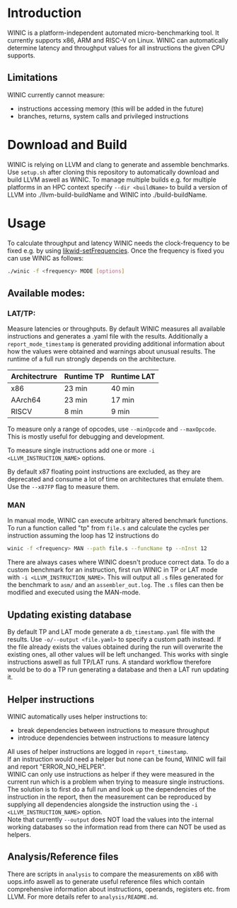 
# Introduction

WINIC is a platform-independent automated micro-benchmarking tool. It currently supports x86, ARM and RISC-V on Linux.
WINIC can automatically determine latency and throughput values for all instructions the given CPU supports.

## Limitations
WINIC currently cannot measure: 
- instructions accessing memory (this will be added in the future)
- branches, returns, system calls and privileged instructions

# Download and Build
WINIC is relying on LLVM and clang to generate and assemble benchmarks. Use `setup.sh` after cloning this repository to automatically download and build LLVM aswell as WINIC. To manage multiple builds e.g. for multiple platforms in an HPC context specify `--dir <buildName>` to build a version of LLVM into ./llvm-build-buildName and WINIC into ./build-buildName.

# Usage
To calculate throughput and latency WINIC needs the clock-frequency to be fixed e.g. by using [likwid-setFrequencies](https://github.com/RRZE-HPC/likwid/wiki/likwid-setFrequencies). Once the frequency is fixed you can use WINIC as follows: 
```bash
./winic -f <frequency> MODE [options]
```
## Available modes:
### LAT/TP:
Measure latencies or throughputs.
By default WINIC measures all available instructions and generates a .yaml file with the results. Additionally a `report_mode_timestamp` is generated providing additional information about how the values were obtained and warnings about unusual results. The runtime of a full run strongly depends on the architecture.

|Architectrure|Runtime TP|Runtime LAT|
|----|----|----|
|x86|23 min|40 min|
|AArch64|23 min|17 min|
|RISCV|8 min|9 min|


To measure only a range of opcodes, use `--minOpcode` and `--maxOpcode`. This is mostly useful for debugging and development.

To measure single instructions add one or more `-i <LLVM_INSTRUCTION_NAME>` options.

By default x87 floating point instructions are excluded, as they are deprecated and consume a lot of time on architectures that emulate them. Use the `--x87FP` flag to measure them.

### MAN
In manual mode, WINIC can execute arbitrary altered benchmark functions.
To run a function called "tp" from `file.s` and calculate the cycles per instruction assuming the loop has 12 instructions do
```bash
winic -f <frequency> MAN --path file.s --funcName tp --nInst 12
```

There are always cases where WINIC doesn't produce correct data. To do a custom benchmark for an instruction, first run WINIC in TP or LAT mode with `-i <LLVM_INSTRUCTION_NAME>`. This will output all `.s` files generated for the benchmark to `asm/` and an `assembler_out.log`. The `.s` files can then be modified and executed using the MAN-mode.

## Updating existing database
By default TP and LAT mode generate a `db_timestamp.yaml` file with the results. Use `-o/--output <file.yaml>` to specify a custom path instead. If the file already exists the values obtained during the run will overwrite the existing ones, all other values will be left unchanged. This works with single instructions aswell as full TP/LAT runs. A standard workflow therefore would be to do a TP run generating a database and then a LAT run updating it.

## Helper instructions
WINIC automatically uses helper instructions to:
- break dependencies between instructions to measure throughput
- introduce dependencies between instructions to measure latency

All uses of helper instructions are logged in `report_timestamp`.\
If an instruction would need a helper but none can be found, WINIC will fail and report "ERROR_NO_HELPER".\
WINIC can only use instructions as helper if they were measured in the current run which is a problem when trying to measure single instructions.
The solution is to first do a full run and look up the dependencies of the instruction in the report, then the measurement can be reproduced by supplying all dependencies alongside the instruction using the `-i <LLVM_INSTRUCTION_NAME>` option. \
Note that currently `--output` does NOT load the values into the internal working databases so the information read from there can NOT be used as helpers.

## Analysis/Reference files
There are scripts in `analysis` to compare the measurements on x86 with uops.info aswell as to generate useful reference files which contain comprehensive information about instructions, operands, registers etc. from LLVM. For more details refer to `analysis/README.md`.
